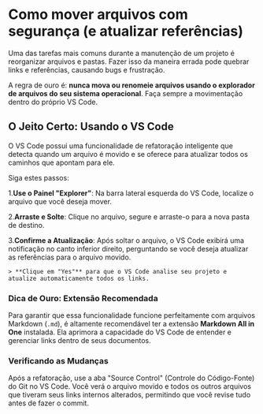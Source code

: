 # Como mover arquivos com segurança (e atualizar referências)

Uma das tarefas mais comuns durante a manutenção de um projeto é reorganizar arquivos e pastas. Fazer isso da maneira errada pode quebrar links e referências, causando bugs e frustração.

A regra de ouro é: **nunca mova ou renomeie arquivos usando o explorador de arquivos do seu sistema operacional**. Faça sempre a movimentação dentro do próprio VS Code.

## O Jeito Certo: Usando o VS Code

O VS Code possui uma funcionalidade de refatoração inteligente que detecta quando um arquivo é movido e se oferece para atualizar todos os caminhos que apontam para ele.

Siga estes passos:

1.**Use o Painel "Explorer"**: Na barra lateral esquerda do VS Code, localize o arquivo que você deseja mover.

2.**Arraste e Solte**: Clique no arquivo, segure e arraste-o para a nova pasta de destino.

3.**Confirme a Atualização**: Após soltar o arquivo, o VS Code exibirá uma notificação no canto inferior direito, perguntando se você deseja atualizar as referências para o arquivo movido.

    > **Clique em "Yes"** para que o VS Code analise seu projeto e atualize automaticamente todos os links.

### Dica de Ouro: Extensão Recomendada

Para garantir que essa funcionalidade funcione perfeitamente com arquivos Markdown (`.md`), é altamente recomendável ter a extensão **Markdown All in One** instalada. Ela aprimora a capacidade do VS Code de entender e gerenciar links dentro de seus documentos.

### Verificando as Mudanças

Após a refatoração, use a aba "Source Control" (Controle do Código-Fonte) do Git no VS Code. Você verá o arquivo movido e todos os outros arquivos que tiveram seus links internos alterados, permitindo que você revise tudo antes de fazer o commit.
